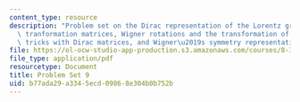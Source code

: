```yaml
---
content_type: resource
description: "Problem set on the Dirac representation of the Lorentz group, explicit\
  \ tranformation matrices, Wigner rotations and the transformation of helicity, useful\
  \ tricks with Dirac matrices, and Wigner\u2019s symmetry representation theorem."
file: https://ol-ocw-studio-app-production.s3.amazonaws.com/courses/8-323-relativistic-quantum-field-theory-i-spring-2008/b77ada29a3345ecd09868e304b0b752b_ft1ps09_08_1.pdf
file_type: application/pdf
resourcetype: Document
title: Problem Set 9
uid: b77ada29-a334-5ecd-0986-8e304b0b752b
---
```

